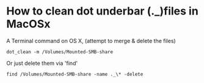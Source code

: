 How to clean dot underbar (._)files in MacOSx
==


A Terminal command on OS X, (attempt to merge & delete the files)

`dot_clean -m /Volumes/Mounted-SMB-share`


Or just delete them via 'find'

`find /Volumes/Mounted-SMB-share -name ._\* -delete`
